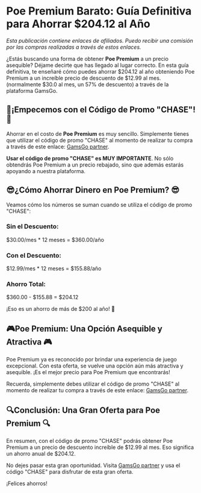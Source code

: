 # Poe Premium Barato: Guía Definitiva para Ahorrar $204.12 al Año

_Esta publicación contiene enlaces de afiliados. Puedo recibir una comisión por las compras realizadas a través de estos enlaces._

¿Estás buscando una forma de obtener **Poe Premium** a un precio asequible? Déjame decirte que has llegado al lugar correcto. En esta guía definitiva, te enseñaré cómo puedes ahorrar $204.12 al año obteniendo Poe Premium a un increíble precio de descuento de $12.99 al mes. (normalmente $30.0 al mes, un 57% de descuento) a través de la plataforma GamsGo.

## 🚀¡Empecemos con el Código de Promo "CHASE"! 🚀

Ahorrar en el costo de **Poe Premium** es muy sencillo. Simplemente tienes que utilizar el código de promo "CHASE" al momento de realizar tu compra a través de este enlace: [GamsGo partner](https://www.gamsgo.com/partner/ykeX7B).

**Usar el código de promo "CHASE" es MUY IMPORTANTE**. No sólo obtendrás Poe Premium a un precio rebajado, sino que además estarás apoyando a nuestra plataforma.

## 😎¿Cómo Ahorrar Dinero en Poe Premium? 😎

Veamos cómo los números se suman cuando se utiliza el código de promo "CHASE":

### Sin el Descuento:
$30.00/mes * 12 meses = $360.00/año

### Con el Descuento:
$12.99/mes * 12 meses = $155.88/año

### Ahorro Total:
$360.00 - $155.88 = $204.12

¡Eso es un ahorro de más de $200 al año! 🎉

## 🎮Poe Premium: Una Opción Asequible y Atractiva 🎮

Poe Premium ya es reconocido por brindar una experiencia de juego excepcional. Con esta oferta, se vuelve una opción aún más atractiva y asequible. ¡Es el mejor precio para Poe Premium que encontrarás!

Recuerda, simplemente debes utilizar el código de promo "CHASE" al momento de realizar tu compra a través de este enlace: [GamsGo partner](https://www.gamsgo.com/partner/ykeX7B).

## 🔍Conclusión: Una Gran Oferta para Poe Premium 🔍

En resumen, con el código de promo "CHASE" podrás obtener Poe Premium a un precio de descuento increíble de $12.99 al mes. Eso significa un ahorro anual de $204.12. 

No dejes pasar esta gran oportunidad. Visita [GamsGo partner](https://www.gamsgo.com/partner/ykeX7B) y usa el código "CHASE" para disfrutar de esta gran oferta.

¡Felices ahorros!